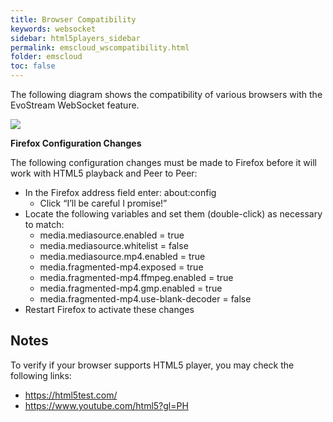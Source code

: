 ```yaml
---
title: Browser Compatibility
keywords: websocket
sidebar: html5players_sidebar
permalink: emscloud_wscompatibility.html
folder: emscloud
toc: false
---
```


The following diagram shows the compatibility of various browsers with the EvoStream WebSocket feature. 

![](images/emscloud/proto2.png)



**Firefox Configuration Changes**

The following configuration changes must be made to Firefox before it will work with HTML5 playback and Peer to Peer:

- In the Firefox address field enter: about:config
  - Click “I’ll be careful I promise!”
- Locate the following variables and set them (double-click) as necessary to match:
  - media.mediasource.enabled = true
  - media.mediasource.whitelist = false
  - media.mediasource.mp4.enabled = true
  - media.fragmented-mp4.exposed = true
  - media.fragmented-mp4.ffmpeg.enabled = true
  - media.fragmented-mp4.gmp.enabled = true
  - media.fragmented-mp4.use-blank-decoder = false
- Restart Firefox to activate these changes




## Notes

To verify if your browser supports HTML5 player, you may check the following links:

- https://html5test.com/
- https://www.youtube.com/html5?gl=PH